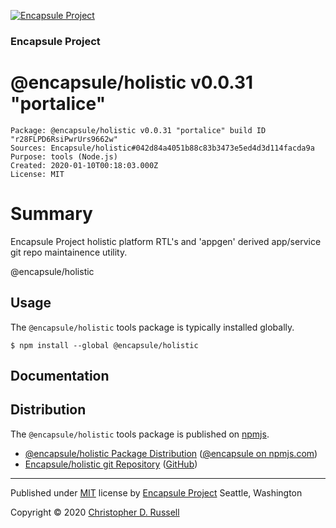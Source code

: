 [![Encapsule Project](https://encapsule.io/images/blue-burst-encapsule.io-icon-72x72.png "Encapsule Project")](https://encapsule.io)

### Encapsule Project

# @encapsule/holistic v0.0.31 "portalice"

```
Package: @encapsule/holistic v0.0.31 "portalice" build ID "r28FLPD6RsiPwrUrs9662w"
Sources: Encapsule/holistic#042d84a4051b88c83b3473e5ed4d3d114facda9a
Purpose: tools (Node.js)
Created: 2020-01-10T00:18:03.000Z
License: MIT
```

# Summary

Encapsule Project holistic platform RTL's and 'appgen' derived app/service git repo maintainence utility.

@encapsule/holistic

## Usage

The `@encapsule/holistic` tools package is typically installed globally.

```
$ npm install --global @encapsule/holistic
```

## Documentation

## Distribution

The `@encapsule/holistic` tools package is published on [npmjs](https://npmjs.com).

- [@encapsule/holistic Package Distribution](https://npmjs.com/package/@encapsule/holistic/v/0.0.31) ([@encapsule on npmjs.com](https://www.npmjs.com/org/encapsule))
- [Encapsule/holistic git Repository](https://github.com/Encapsule/holistic) ([GitHub](https://github.com/Encapsule))

<hr>

Published under [MIT](LICENSE) license by [Encapsule Project](https://encapsule.io) Seattle, Washington

Copyright &copy; 2020 [Christopher D. Russell](https://github.com/ChrisRus)